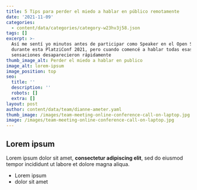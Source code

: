 ```yaml
---
title: 5 Tips para perder el miedo a hablar en público remotamente
date: '2021-11-09'
categories:
  - content/data/categories/category-w23hv3j58.json
tags: []
excerpt: >-
  Así me sentí yo minutos antes de participar como Speaker en el Open Stage
  durante esta PlatziConf 2021, pero cuando comencé a hablar todas esas
  sensaciones desaparecieron rápidamente
thumb_image_alt: Perder el miedo a hablar en publico
image_alt: lorem-ipsum
image_position: top
seo:
  title: ''
  description: ''
  robots: []
  extra: []
layout: post
author: content/data/team/dianne-ameter.yaml
thumb_image: /images/team-meeting-online-conference-call-on-laptop.jpg
image: /images/team-meeting-online-conference-call-on-laptop.jpg
---
```

## Lorem ipsum

Lorem ipsum dolor sit amet, **consectetur adipiscing elit**, sed do eiusmod tempor incididunt ut labore et dolore magna aliqua.

- Lorem ipsum
- dolor sit amet